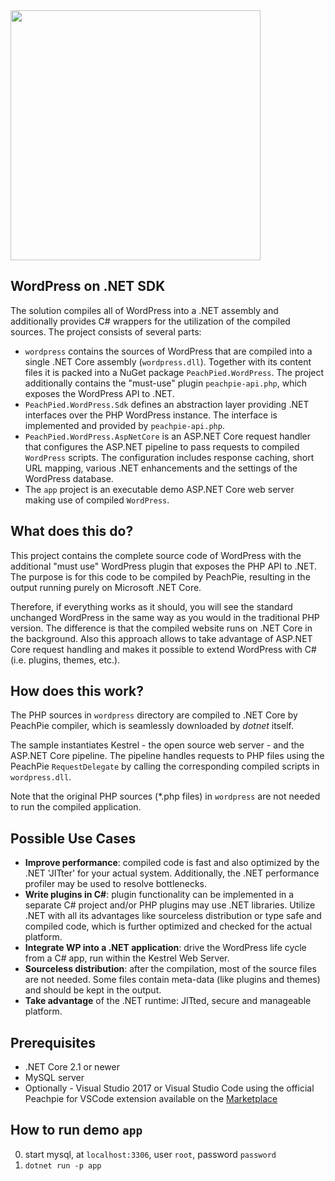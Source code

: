 <img src="https://upload.wikimedia.org/wikipedia/commons/thumb/2/20/WordPress_logo.svg/2000px-WordPress_logo.svg.png" width="400"/>

## WordPress on .NET SDK

The solution compiles all of WordPress into a .NET assembly and additionally provides C# wrappers for the utilization of the compiled sources. The project consists of several parts:

- `wordpress` contains the sources of WordPress that are compiled into a single .NET Core assembly (`wordpress.dll`). Together with its content files it is packed into a NuGet package `PeachPied.WordPress`. The project additionally contains the "must-use" plugin `peachpie-api.php`, which exposes the WordPress API to .NET.
- `PeachPied.WordPress.Sdk` defines an abstraction layer providing .NET interfaces over the PHP WordPress instance. The interface is implemented and provided by `peachpie-api.php`.
- `PeachPied.WordPress.AspNetCore` is an ASP.NET Core request handler that configures the ASP.NET pipeline to pass requests to compiled `WordPress` scripts. The configuration includes response caching, short URL mapping, various .NET enhancements and the settings of the WordPress database.
- The `app` project is an executable demo ASP.NET Core web server making use of compiled `WordPress`.

## What does this do?

This project contains the complete source code of WordPress with the additional "must use" WordPress plugin that exposes the PHP API to .NET. The purpose is for this code to be compiled by PeachPie, resulting in the output running purely on Microsoft .NET Core. 

Therefore, if everything works as it should, you will see the standard unchanged WordPress in the same way as you would in the traditional PHP version. The difference is that the compiled website runs on .NET Core in the background. Also this approach allows to take advantage of ASP.NET Core request handling and makes it possible to extend WordPress with C# (i.e. plugins, themes, etc.).

## How does this work?

The PHP sources in `wordpress` directory are compiled to .NET Core by PeachPie compiler, which is seamlessly downloaded by *dotnet* itself.

The sample instantiates Kestrel - the open source web server - and the ASP.NET Core pipeline. The pipeline handles requests to PHP files using the PeachPie `RequestDelegate` by calling the corresponding compiled scripts in `wordpress.dll`.

Note that the original PHP sources (\*.php files) in `wordpress` are not needed to run the compiled application.

## Possible Use Cases

- **Improve performance**: compiled code is fast and also optimized by the .NET 'JITter' for your actual system. Additionally, the .NET performance profiler may be used to resolve bottlenecks.
- **Write plugins in C#**: plugin functionality can be implemented in a separate C# project and/or PHP plugins may use .NET libraries. Utilize .NET with all its advantages like sourceless distribution or type safe and compiled code, which is further optimized and checked for the actual platform.
- **Integrate WP into a .NET application**: drive the WordPress life cycle from a C# app, run within the Kestrel Web Server.
- **Sourceless distribution**: after the compilation, most of the source files are not needed. Some files contain meta-data (like plugins and themes) and should be kept in the output.
- **Take advantage** of the .NET runtime: JITted, secure and manageable platform.

## Prerequisites

- .NET Core 2.1 or newer
- MySQL server
- Optionally - Visual Studio 2017 or Visual Studio Code using the official Peachpie for VSCode extension available on the [Marketplace](https://marketplace.visualstudio.com/items?itemName=iolevel.peachpie-vscode)

## How to run demo `app`

0. start mysql, at `localhost:3306`, user `root`, password `password`
1. `dotnet run -p app`
